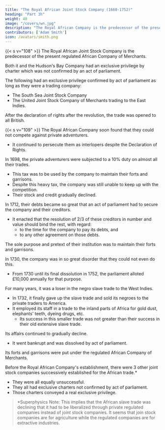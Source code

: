 ```yaml
---
title: "The Royal African Joint Stock Company (1660-1752)"
heading: "Part 3h"
weight: 40
image: "/covers/wn.jpg"
description: "The Royal African Company is the predecessor of the present African Company"
contributors: ['Adam Smith']
icon: /avatars/smith.png
---
```




{{< s v="108" >}} The Royal African Joint Stock Company is the predecessor of the present regulated African Company of Merchants.

Both it and the Hudson's Bay Company had an exclusive privilege by charter which was not confirmed by an act of parliament. 

<!--  is in the same situation as the Royal African Company in their legal rights.
Their exclusive charter was not confirmed by an act of parliament. -->

The following had an exclusive privilege confirmed by act of parliament as long as they were a trading company:
- The South Sea Joint Stock Company
- The United Joint Stock Company of Merchants trading to the East Indies.

After the declaration of rights after the revolution, the trade was opened to all British. <!-- his majesty's subjects. -->

{{< s v="109" >}} The Royal African Company soon found that they could not compete against private adventurers.
- It continued to persecute them as interlopers despite the Declaration of Rights.

In 1698, the private adventurers were subjected to a 10% duty on almost all their trades.
- This tax was to be used by the company to maintain their forts and garrisons.
- Despite this heavy tax, the company was still unable to keep up with <!--  maintain --> the competition.
- Their stock and credit gradually declined.

In 1712, their debts became so great that an act of parliament had to secure the company and their creditors.
- It enacted that the resolution of 2/3 of these creditors in number and value should bind the rest, with regard:
  - to the time for the company to pay its debts, and
  - to any other agreement on those debts.

The sole purpose and pretext of their institution was to maintain their forts and garrisons.

In 1730, the company was in so great disorder that they could not even do this.
- From 1730 until its final dissolution in 1752, the parliament alloted £10,000 annually for that purpose.

For many years, it was a loser in the negro slave trade to the West Indies.
- In 1732, it finally gave up the slave trade and sold its negroes to the private traders to America.
- It employed its staff <!-- servants --> in a trade to the inland parts of Africa for gold dust, elephants' teeth, dyeing drugs, etc.
  - Its success in this smaller trade was not greater than their success in their old extensive slave trade.

Its affairs continued to gradually decline.
- It went bankrupt and was dissolved by act of parliament.

Its forts and garrisons were put under the regulated African Company of Merchants.<!--  company of merchants trading to Africa. -->

Before the Royal African Company's establishment, there were 3 other joint stock companies successively established for the African trade.*
- They were all equally unsuccessful.
- They all had exclusive charters not confirmed by act of parliament.
- Those charters conveyed a real exclusive privilege.


> *Superphysics Note: This implies that the African slave trade was declining that it had to be liberalized through private regulated companies instead of joint stock companies. It seems that join stock companies are for agriculture while the regulated companies are for extractive industries.